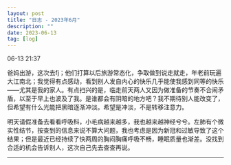 ```yaml
---
layout: post
title: "日志 - 2023年6月"
description: ""
date: 2023-06-13
tag: [log]
---
```

06-13 21:37

爸妈出游，这次去fj；他们打算以后旅游常态化，争取做到说走就走，年老前玩遍大江南北；我觉得有点感动，看到别人发自内心的快乐几乎能使我感到同等的快乐——尤其是我的家人。有点扫兴的是，临走前天两人又因为做准备的节奏不合闹矛盾，以至于早上也波及了我。是谁都会有阴暗的地方吧？我不期待别人能改变了，但希望有什么光能把黑暗逐渐冲淡。希望是冲淡，不是转移注意力。

明天请假准备去看看呼吸科，小毛病越来越多，我也越来越神经兮兮。左肺有个微实性结节，按查到的信息来说不算大问题，我也考虑是因为新冠和过敏导致了这个结果；但是最近已经持续了快两周的胸闷胸痛呼吸不畅，睡眠质量也渐差。没找到合适的机会告诉别人，这次自己先去查查再说。

---